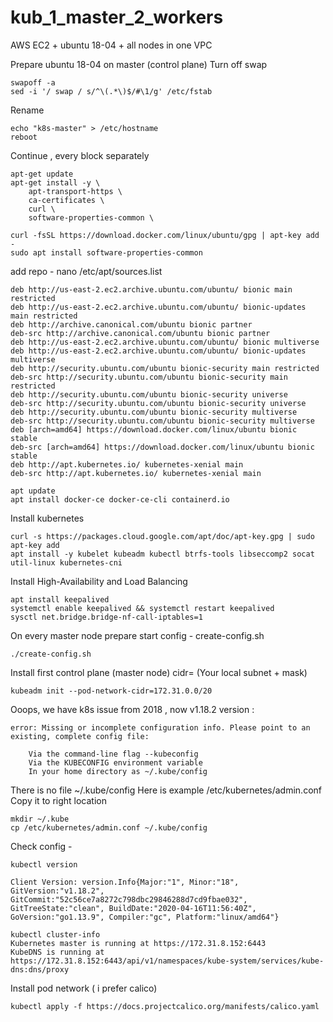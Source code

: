 # kub_1_master_2_workers

AWS EC2 + ubuntu 18-04 + all nodes in one VPC



Prepare ubuntu 18-04 on master (control plane)
Turn off swap  
```
swapoff -a
sed -i '/ swap / s/^\(.*\)$/#\1/g' /etc/fstab
```


Rename  
```
echo "k8s-master" > /etc/hostname
reboot
```


Continue , every block separately  
```
apt-get update
apt-get install -y \
    apt-transport-https \
    ca-certificates \
    curl \
    software-properties-common \
```

```
curl -fsSL https://download.docker.com/linux/ubuntu/gpg | apt-key add -
sudo apt install software-properties-common
```

add repo -   nano /etc/apt/sources.list
```
deb http://us-east-2.ec2.archive.ubuntu.com/ubuntu/ bionic main restricted
deb http://us-east-2.ec2.archive.ubuntu.com/ubuntu/ bionic-updates main restricted
deb http://archive.canonical.com/ubuntu bionic partner
deb-src http://archive.canonical.com/ubuntu bionic partner
deb http://us-east-2.ec2.archive.ubuntu.com/ubuntu/ bionic multiverse
deb http://us-east-2.ec2.archive.ubuntu.com/ubuntu/ bionic-updates multiverse
deb http://security.ubuntu.com/ubuntu bionic-security main restricted
deb-src http://security.ubuntu.com/ubuntu bionic-security main restricted
deb http://security.ubuntu.com/ubuntu bionic-security universe
deb-src http://security.ubuntu.com/ubuntu bionic-security universe
deb http://security.ubuntu.com/ubuntu bionic-security multiverse
deb-src http://security.ubuntu.com/ubuntu bionic-security multiverse
deb [arch=amd64] https://download.docker.com/linux/ubuntu bionic stable
deb-src [arch=amd64] https://download.docker.com/linux/ubuntu bionic stable
deb http://apt.kubernetes.io/ kubernetes-xenial main
deb-src http://apt.kubernetes.io/ kubernetes-xenial main
```


```
apt update
apt install docker-ce docker-ce-cli containerd.io
```


Install kubernetes
```
curl -s https://packages.cloud.google.com/apt/doc/apt-key.gpg | sudo apt-key add
apt install -y kubelet kubeadm kubectl btrfs-tools libseccomp2 socat util-linux kubernetes-cni
```

Install High-Availability and Load Balancing
```
apt install keepalived
systemctl enable keepalived && systemctl restart keepalived
sysctl net.bridge.bridge-nf-call-iptables=1
```

On every master node prepare start config  -   create-config.sh
```
./create-config.sh
```

Install first control plane (master node)   cidr= (Your local subnet + mask)
```
kubeadm init --pod-network-cidr=172.31.0.0/20
```

Ooops, we have k8s issue from 2018 , now v1.18.2 version :
```
error: Missing or incomplete configuration info. Please point to an existing, complete config file:

    Via the command-line flag --kubeconfig
    Via the KUBECONFIG environment variable
    In your home directory as ~/.kube/config
```


There is no file ~/.kube/config
Here is example  /etc/kubernetes/admin.conf
Copy it to right location

```
mkdir ~/.kube
cp /etc/kubernetes/admin.conf ~/.kube/config
```

Check config - 
```
kubectl version

Client Version: version.Info{Major:"1", Minor:"18", GitVersion:"v1.18.2", GitCommit:"52c56ce7a8272c798dbc29846288d7cd9fbae032", GitTreeState:"clean", BuildDate:"2020-04-16T11:56:40Z", GoVersion:"go1.13.9", Compiler:"gc", Platform:"linux/amd64"}

kubectl cluster-info
Kubernetes master is running at https://172.31.8.152:6443
KubeDNS is running at https://172.31.8.152:6443/api/v1/namespaces/kube-system/services/kube-dns:dns/proxy
```


Install pod network ( i prefer calico)

```
kubectl apply -f https://docs.projectcalico.org/manifests/calico.yaml
```


